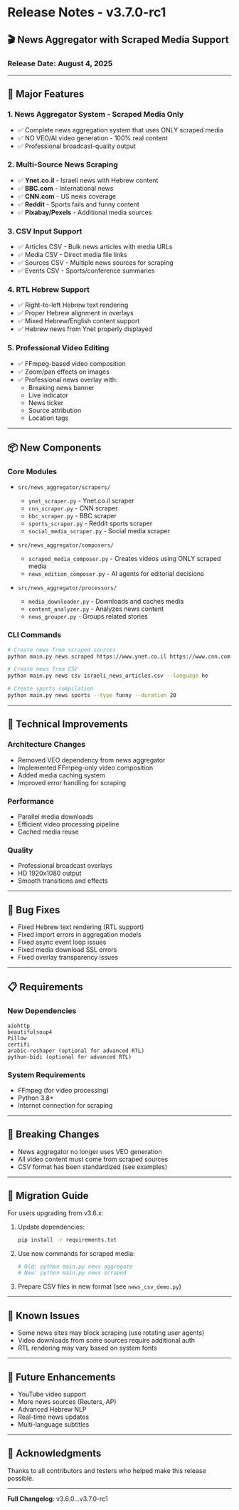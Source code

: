 # Release Notes - v3.7.0-rc1

## 🎬 News Aggregator with Scraped Media Support

### Release Date: August 4, 2025

---

## 🚀 Major Features

### 1. **News Aggregator System - Scraped Media Only**
- ✅ Complete news aggregation system that uses ONLY scraped media
- ✅ NO VEO/AI video generation - 100% real content
- ✅ Professional broadcast-quality output

### 2. **Multi-Source News Scraping**
- ✅ **Ynet.co.il** - Israeli news with Hebrew content
- ✅ **BBC.com** - International news
- ✅ **CNN.com** - US news coverage
- ✅ **Reddit** - Sports fails and funny content
- ✅ **Pixabay/Pexels** - Additional media sources

### 3. **CSV Input Support**
- ✅ Articles CSV - Bulk news articles with media URLs
- ✅ Media CSV - Direct media file links
- ✅ Sources CSV - Multiple news sources for scraping
- ✅ Events CSV - Sports/conference summaries

### 4. **RTL Hebrew Support**
- ✅ Right-to-left Hebrew text rendering
- ✅ Proper Hebrew alignment in overlays
- ✅ Mixed Hebrew/English content support
- ✅ Hebrew news from Ynet properly displayed

### 5. **Professional Video Editing**
- ✅ FFmpeg-based video composition
- ✅ Zoom/pan effects on images
- ✅ Professional news overlay with:
  - Breaking news banner
  - Live indicator
  - News ticker
  - Source attribution
  - Location tags

---

## 📦 New Components

### Core Modules
- `src/news_aggregator/scrapers/`
  - `ynet_scraper.py` - Ynet.co.il scraper
  - `cnn_scraper.py` - CNN scraper
  - `bbc_scraper.py` - BBC scraper
  - `sports_scraper.py` - Reddit sports scraper
  - `social_media_scraper.py` - Social media scraper

- `src/news_aggregator/composers/`
  - `scraped_media_composer.py` - Creates videos using ONLY scraped media
  - `news_edition_composer.py` - AI agents for editorial decisions

- `src/news_aggregator/processors/`
  - `media_downloader.py` - Downloads and caches media
  - `content_analyzer.py` - Analyzes news content
  - `news_grouper.py` - Groups related stories

### CLI Commands
```bash
# Create news from scraped sources
python main.py news scraped https://www.ynet.co.il https://www.cnn.com

# Create news from CSV
python main.py news csv israeli_news_articles.csv --language he

# Create sports compilation
python main.py news sports --type funny --duration 20
```

---

## 🔧 Technical Improvements

### Architecture Changes
- Removed VEO dependency from news aggregator
- Implemented FFmpeg-only video composition
- Added media caching system
- Improved error handling for scraping

### Performance
- Parallel media downloads
- Efficient video processing pipeline
- Cached media reuse

### Quality
- Professional broadcast overlays
- HD 1920x1080 output
- Smooth transitions and effects

---

## 🐛 Bug Fixes

- Fixed Hebrew text rendering (RTL support)
- Fixed import errors in aggregation models
- Fixed async event loop issues
- Fixed media download SSL errors
- Fixed overlay transparency issues

---

## 📋 Requirements

### New Dependencies
```
aiohttp
beautifulsoup4
Pillow
certifi
arabic-reshaper (optional for advanced RTL)
python-bidi (optional for advanced RTL)
```

### System Requirements
- FFmpeg (for video processing)
- Python 3.8+
- Internet connection for scraping

---

## 🚨 Breaking Changes

- News aggregator no longer uses VEO generation
- All video content must come from scraped sources
- CSV format has been standardized (see examples)

---

## 📝 Migration Guide

For users upgrading from v3.6.x:

1. Update dependencies:
   ```bash
   pip install -r requirements.txt
   ```

2. Use new commands for scraped media:
   ```bash
   # Old: python main.py news aggregate
   # New: python main.py news scraped
   ```

3. Prepare CSV files in new format (see `news_csv_demo.py`)

---

## 🎯 Known Issues

- Some news sites may block scraping (use rotating user agents)
- Video downloads from some sources require additional auth
- RTL rendering may vary based on system fonts

---

## 🔮 Future Enhancements

- YouTube video support
- More news sources (Reuters, AP)
- Advanced Hebrew NLP
- Real-time news updates
- Multi-language subtitles

---

## 🙏 Acknowledgments

Thanks to all contributors and testers who helped make this release possible.

---

**Full Changelog**: v3.6.0...v3.7.0-rc1